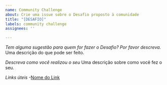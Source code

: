 ```yaml
---
name: Community Challenge
about: Crie uma issue sobre o Desafio proposto à comunidade
title: "[DESAFIO]"
labels: community challenge
assignees: ''

---
```


*Tem alguma sugestão para quem for fazer o Desafio? Por favor descreva.*
Uma descrição do que pode ser feito.

*Descreva como você realizou o seu*
Uma descrição sobre como você fez o seu.

*Links úteis*
-[Nome do Link](URL)
